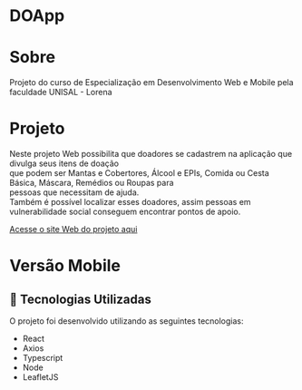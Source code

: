 # DOApp


# Sobre

Projeto do curso de Especialização em Desenvolvimento Web e Mobile pela faculdade UNISAL - Lorena <br>

# Projeto

Neste projeto Web possibilita que doadores se cadastrem na aplicação que divulga seus itens de doação<br>
que podem ser Mantas e Cobertores, Álcool e EPIs, Comida ou Cesta Básica, Máscara, Remédios ou Roupas para<br>
pessoas que necessitam de ajuda.<br>
Também é possível localizar esses doadores, assim pessoas em vulnerabilidade social conseguem encontrar pontos de apoio.

<a href="https://doapp-frontend.herokuapp.com" target="_blank">Acesse o site Web do projeto aqui</a>

# Versão Mobile




<a id="tecnologias-utilizadas"></a>

## :rocket: Tecnologias Utilizadas

O projeto foi desenvolvido utilizando as seguintes tecnologias:

- React
- Axios
- Typescript
- Node
- LeafletJS

